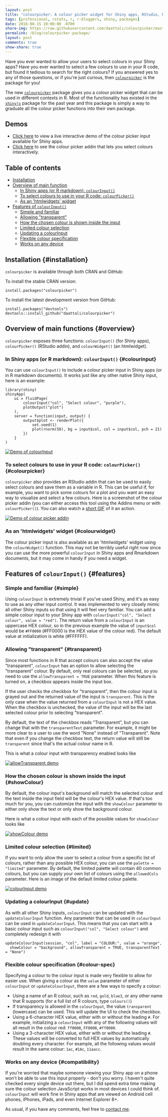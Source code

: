 ```yaml
---
layout: post
title: "colourpicker: A colour picker widget for Shiny apps, RStudio, R-markdown, and 'htmlwidgets'"
tags: [professional, rstats, r, r-bloggers, shiny, packages]
date: 2016-08-15 10:00:00 -0700
share-img: https://raw.githubusercontent.com/daattali/colourpicker/master/inst/img/limited-palette.png
permalink: /blog/colourpicker-package/
layout: post
comments: true
show-share: true
---
```


Have you ever wanted to allow your users to select colours in your Shiny apps? Have you ever wanted to select a few colours to use in your R code, but found it tedious to search for the right colours? If you answered yes to any of those questions, or if you're just curious, then [`colourpicker`](https://github.com/daattali/colourpicker) is the package for you!

The new [`colourpicker`](https://github.com/daattali/colourpicker) package gives you a colour picker widget that can be used in different contexts in R. Most of the functionality has existed in the [`shinyjs`](https://github.com/daattali/shinyjs) package for the past year and this package is simply a way to graduate all the colour picker functions into their own package.

## Demos

- [Click here](https://daattali.com/shiny/colourInput/) to view a live
interactive demo of the colour picker input available for Shiny apps.
- [Click here](https://raw.githubusercontent.com/daattali/colourpicker/master/inst/img/colourPickerGadget.gif) to see the colour picker addin that lets you select colours interactively.

## Table of contents

- [Installation](#installation)
- [Overview of main function](#overview)
  - [In Shiny apps (or R markdown): `colourInput()`](#colourinput)
  - [To select colours to use in your R code: `colourPicker()`](#colourpicker)
  - [As an 'htmlwidgets' widget](#colourwidget)
- [Features of `colourInput()`](#features)
  - [Simple and familiar](#simple)
  - [Allowing "transparent"](#transparent)
  - [How the chosen colour is shown inside the input](#showColour)
  - [Limited colour selection](#limited)
  - [Updating a colourInput](#update)
  - [Flexible colour specification](#colour-spec)
  - [Works on any device](#compatibility)

## Installation {#installation}

`colourpicker` is available through both CRAN and GitHub:

To install the stable CRAN version:

```
install.packages("colourpicker")
```

To install the latest development version from GitHub:

```
install.packages("devtools")
devtools::install_github("daattali/colourpicker")
```

## Overview of main functions {#overview}

`colourpicker` exposes three functions: `colourInput()` (for Shiny apps), `colourPicker()` (RStudio addin), and `colourWidget()` (an htmlwidget).

### In Shiny apps (or R markdown): `colourInput()` {#colourinput}

You can use `colourInput()` to include a colour picker input in Shiny apps (or in R markdown documents). It works just like any other native Shiny input, here is an example:

```
library(shiny)
shinyApp(
    ui = fluidPage(
        colourInput("col", "Select colour", "purple"),
        plotOutput("plot")
    ),
    server = function(input, output) {
        output$plot <- renderPlot({
            set.seed(1)
            plot(rnorm(50), bg = input$col, col = input$col, pch = 21)
        })
    }
)
```

[![Demo of colourInput](https://raw.githubusercontent.com/daattali/colourpicker/master/inst/img/colourinput.png)](https://raw.githubusercontent.com/daattali/colourpicker/master/inst/img/colourinput.png)

### To select colours to use in your R code: `colourPicker()` {#colourpicker}

`colourpicker` also provides an RStudio addin that can be used to easily select colours and save them as a variable in R. This can be useful if, for example, you want to pick some colours for a plot and you want an easy way to visualize and select a few colours. Here is a screenshot of the colour picker addin (you can either access this tool using the Addins menu or with `colourPicker()`). You can also watch a [short GIF](https://raw.githubusercontent.com/daattali/colourpicker/master/inst/img/colourPickerGadget.gif) of it an action.

[![Demo of colour picker addin](https://raw.githubusercontent.com/daattali/colourpicker/master/inst/img/colourpickerscrnshot.png)](https://raw.githubusercontent.com/daattali/colourpicker/master/inst/img/colourpickerscrnshot.png)

### As an 'htmlwidgets' widget {#colourwidget}

The colour picker input is also available as an 'htmlwidgets' widget using the `colourWidget()` function. This may not be terribly useful right now since you can use the more powerful `colourInput` in Shiny apps and Rmarkdown documents, but it may come in handy if you need a widget. 

## Features of `colourInput()` {#features}

### Simple and familiar {#simple}

Using `colourInput` is extremely trivial if you've used Shiny, and it's as easy to use as any other input control.  It was implemented to very closely mimic all other Shiny inputs so that using it will feel very familiar. You can add a simple colour input to your Shiny app with `colourInput("col", "Select colour", value = "red")`. The return value from a `colourInput` is an uppercase HEX colour, so in the previous example the value of `input$col` would be `#FF0000` (#FF0000 is the HEX value of the colour red). The default value at initialization is white (#FFFFFF).

### Allowing "transparent" {#transparent}

Since most functions in R that accept colours can also accept the value "transparent", `colourInput` has an option to allow selecting the "transparent" colour. By default, only real colours can be selected, so you need to use the `allowTransparent = TRUE` parameter. When this feature is turned on, a checkbox appears inside the input box.

If the user checks the checkbox for "transparent", then the colour input is grayed out and the returned value of the input is `transparent`. This is the only case when the value returned from a `colourInput` is not a HEX value. When the checkbox is unchecked, the value of the input will be the last selected colour prior to selecting "transparent".

By default, the text of the checkbox reads "Transparent", but you can change that with the `transparentText` parameter. For example, it might be more clear to a user to use the word "None" instead of "Transparent". Note that even if you change the checkbox text, the return value will still be `transparent` since that's the actual colour name in R.

This is what a colour input with transparency enabled looks like

[![allowTransparent demo](https://raw.githubusercontent.com/daattali/colourpicker/master/inst/img/allowTransparent.png)](https://raw.githubusercontent.com/daattali/colourpicker/master/inst/img/allowTransparent.png)

### How the chosen colour is shown inside the input {#showColour}

By default, the colour input's background will match the selected colour and the text inside the input field will be the colour's HEX value. If that's too much for you, you can customize the input with the `showColour` parameter to either only show the text or only show the background colour.

Here is what a colour input with each of the possible values for `showColour` looks like

[![showColour demo](https://raw.githubusercontent.com/daattali/colourpicker/master/inst/img/showColour.png)](https://raw.githubusercontent.com/daattali/colourpicker/master/inst/img/showColour.png)

### Limited colour selection {#limited}

If you want to only allow the user to select a colour from a specific list of colours, rather than any possible HEX colour, you can use the `palette = "limited"` parameter.  By default, the limited palette will contain 40 common colours, but you can supply your own list of colours using the `allowedCols` parameter. Here is an image of the default limited colour palette.

[![colourInput demo](https://raw.githubusercontent.com/daattali/colourpicker/master/inst/img/limited-palette.png)](https://raw.githubusercontent.com/daattali/colourpicker/master/inst/img/limited-palette.png)

### Updating a colourInput {#update}

As with all other Shiny inputs, `colourInput` can be updated with the `updateColourInput` function.  Any parameter that can be used in `colourInput` can be used in `updateColourInput`. This means that you can start with a basic colour input such as `colourInput("col", "Select colour")` and completely redesign it with

```
updateColourInput(session, "col", label = "COLOUR:", value = "orange",
  showColour = "background", allowTransparent = TRUE, transparentText = "None")
```

### Flexible colour specification {#colour-spec}

Specifying a colour to the colour input is made very flexible to allow for easier use. When giving a colour as the `value` parameter of either `colourInput` or `updateColourInput`, there are a few ways to specify a colour:

- Using a name of an R colour, such as `red`, `gold`, `blue3`, or any other name that R supports (for a full list of R colours, type `colours()`)
- If transparency is allowed in the `colourInput`, the value `transparent` (lowercase) can be used. This will update the UI to check the checkbox.
- Using a 6-character HEX value, either with or without the leading `#`.  For example, initializing a `colourInput` with any of the following values will all result in the colour red: `ff0000`, `FF0000`, `#ff0000`.
- Using a 3-character HEX value, either with or without the leading `#`. These values will be converted to full HEX values by automatically doubling every character. For example, all the following values would result in the same colour: `1ac`, `#1Ac`, `11aacc`.

### Works on any device {#compatibility}

If you're worried that maybe someone viewing your Shiny app on a phone won't be able to use this input properly - don't you worry. I haven't quite checked every single device out there, but I did spend extra time making sure the colour selection JavaScript works in most devices I could think of. `colourInput` will work fine in Shiny apps that are viewed on Android cell phones, iPhones, iPads, and even Internet Explorer 8+.

As usual, if you have any comments, feel free to [contact me](http://deanattali.com/contact).
